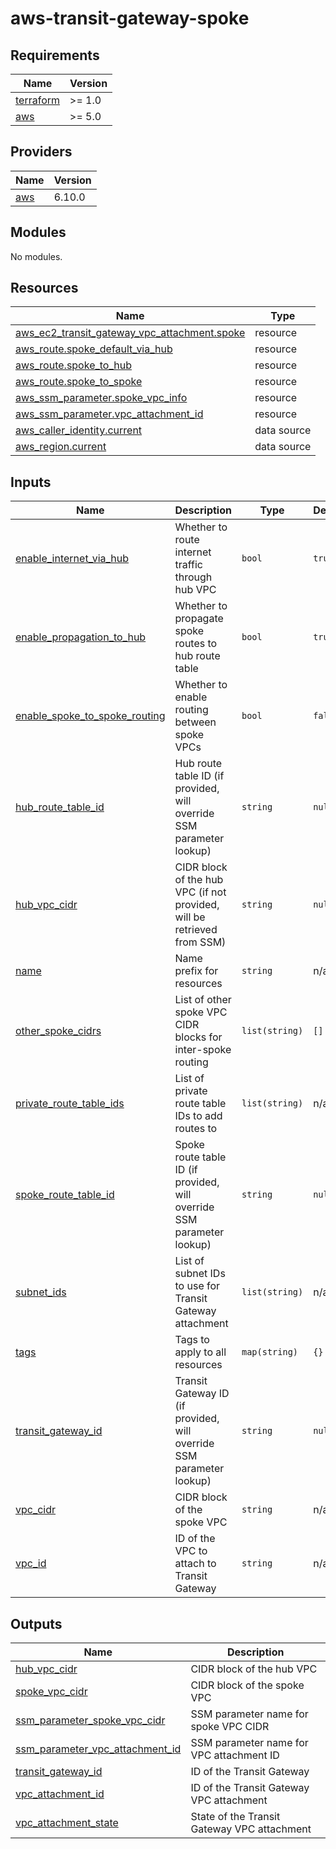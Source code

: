 # aws-transit-gateway-spoke

<!-- BEGIN_TF_DOCS -->
## Requirements

| Name | Version |
|------|---------|
| <a name="requirement_terraform"></a> [terraform](#requirement\_terraform) | >= 1.0 |
| <a name="requirement_aws"></a> [aws](#requirement\_aws) | >= 5.0 |

## Providers

| Name | Version |
|------|---------|
| <a name="provider_aws"></a> [aws](#provider\_aws) | 6.10.0 |

## Modules

No modules.

## Resources

| Name | Type |
|------|------|
| [aws_ec2_transit_gateway_vpc_attachment.spoke](https://registry.terraform.io/providers/hashicorp/aws/latest/docs/resources/ec2_transit_gateway_vpc_attachment) | resource |
| [aws_route.spoke_default_via_hub](https://registry.terraform.io/providers/hashicorp/aws/latest/docs/resources/route) | resource |
| [aws_route.spoke_to_hub](https://registry.terraform.io/providers/hashicorp/aws/latest/docs/resources/route) | resource |
| [aws_route.spoke_to_spoke](https://registry.terraform.io/providers/hashicorp/aws/latest/docs/resources/route) | resource |
| [aws_ssm_parameter.spoke_vpc_info](https://registry.terraform.io/providers/hashicorp/aws/latest/docs/resources/ssm_parameter) | resource |
| [aws_ssm_parameter.vpc_attachment_id](https://registry.terraform.io/providers/hashicorp/aws/latest/docs/resources/ssm_parameter) | resource |
| [aws_caller_identity.current](https://registry.terraform.io/providers/hashicorp/aws/latest/docs/data-sources/caller_identity) | data source |
| [aws_region.current](https://registry.terraform.io/providers/hashicorp/aws/latest/docs/data-sources/region) | data source |

## Inputs

| Name | Description | Type | Default | Required |
|------|-------------|------|---------|:--------:|
| <a name="input_enable_internet_via_hub"></a> [enable\_internet\_via\_hub](#input\_enable\_internet\_via\_hub) | Whether to route internet traffic through hub VPC | `bool` | `true` | no |
| <a name="input_enable_propagation_to_hub"></a> [enable\_propagation\_to\_hub](#input\_enable\_propagation\_to\_hub) | Whether to propagate spoke routes to hub route table | `bool` | `true` | no |
| <a name="input_enable_spoke_to_spoke_routing"></a> [enable\_spoke\_to\_spoke\_routing](#input\_enable\_spoke\_to\_spoke\_routing) | Whether to enable routing between spoke VPCs | `bool` | `false` | no |
| <a name="input_hub_route_table_id"></a> [hub\_route\_table\_id](#input\_hub\_route\_table\_id) | Hub route table ID (if provided, will override SSM parameter lookup) | `string` | `null` | no |
| <a name="input_hub_vpc_cidr"></a> [hub\_vpc\_cidr](#input\_hub\_vpc\_cidr) | CIDR block of the hub VPC (if not provided, will be retrieved from SSM) | `string` | `null` | no |
| <a name="input_name"></a> [name](#input\_name) | Name prefix for resources | `string` | n/a | yes |
| <a name="input_other_spoke_cidrs"></a> [other\_spoke\_cidrs](#input\_other\_spoke\_cidrs) | List of other spoke VPC CIDR blocks for inter-spoke routing | `list(string)` | `[]` | no |
| <a name="input_private_route_table_ids"></a> [private\_route\_table\_ids](#input\_private\_route\_table\_ids) | List of private route table IDs to add routes to | `list(string)` | n/a | yes |
| <a name="input_spoke_route_table_id"></a> [spoke\_route\_table\_id](#input\_spoke\_route\_table\_id) | Spoke route table ID (if provided, will override SSM parameter lookup) | `string` | `null` | no |
| <a name="input_subnet_ids"></a> [subnet\_ids](#input\_subnet\_ids) | List of subnet IDs to use for Transit Gateway attachment | `list(string)` | n/a | yes |
| <a name="input_tags"></a> [tags](#input\_tags) | Tags to apply to all resources | `map(string)` | `{}` | no |
| <a name="input_transit_gateway_id"></a> [transit\_gateway\_id](#input\_transit\_gateway\_id) | Transit Gateway ID (if provided, will override SSM parameter lookup) | `string` | `null` | no |
| <a name="input_vpc_cidr"></a> [vpc\_cidr](#input\_vpc\_cidr) | CIDR block of the spoke VPC | `string` | n/a | yes |
| <a name="input_vpc_id"></a> [vpc\_id](#input\_vpc\_id) | ID of the VPC to attach to Transit Gateway | `string` | n/a | yes |

## Outputs

| Name | Description |
|------|-------------|
| <a name="output_hub_vpc_cidr"></a> [hub\_vpc\_cidr](#output\_hub\_vpc\_cidr) | CIDR block of the hub VPC |
| <a name="output_spoke_vpc_cidr"></a> [spoke\_vpc\_cidr](#output\_spoke\_vpc\_cidr) | CIDR block of the spoke VPC |
| <a name="output_ssm_parameter_spoke_vpc_cidr"></a> [ssm\_parameter\_spoke\_vpc\_cidr](#output\_ssm\_parameter\_spoke\_vpc\_cidr) | SSM parameter name for spoke VPC CIDR |
| <a name="output_ssm_parameter_vpc_attachment_id"></a> [ssm\_parameter\_vpc\_attachment\_id](#output\_ssm\_parameter\_vpc\_attachment\_id) | SSM parameter name for VPC attachment ID |
| <a name="output_transit_gateway_id"></a> [transit\_gateway\_id](#output\_transit\_gateway\_id) | ID of the Transit Gateway |
| <a name="output_vpc_attachment_id"></a> [vpc\_attachment\_id](#output\_vpc\_attachment\_id) | ID of the Transit Gateway VPC attachment |
| <a name="output_vpc_attachment_state"></a> [vpc\_attachment\_state](#output\_vpc\_attachment\_state) | State of the Transit Gateway VPC attachment |
<!-- END_TF_DOCS -->
